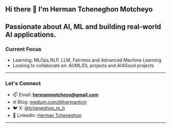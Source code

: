 ## Hi there 👋 I'm Herman Tcheneghon Motcheyo

 Passionate about AI, ML and building real-world AI applications. 
---

###  Current Focus
-  Learning: MLOps,NLP, LLM, Fairness and Advanced Machine Learning  
-  Looking to collaborate on: AI/ML/DL projects and AI4Good projects  
---

###  Let's Connect
- 📫 Email: **hermanmotcheyo@gmail.com**  
- 🌐 Blog: [medium.com/@hermantcm](https://hermanmotcheyo.medium.com/)  
- 🐦 X: [@tcheneghon_m_h](https://twitter.com/tcheneghon_m_h)  
- 💼 LinkedIn: [Herman Tcheneghon](https://www.linkedin.com/in/herman-tcheneghon-motcheyo-8b95a7180/)

---
